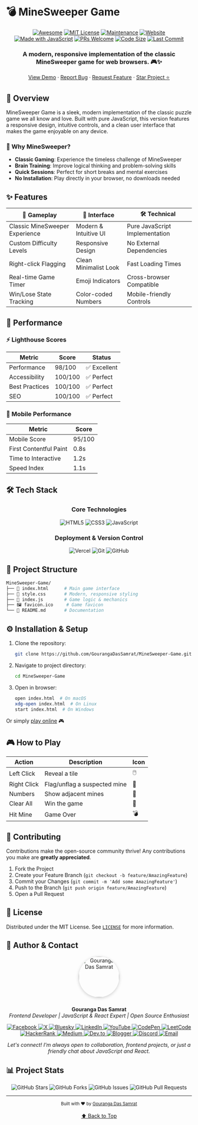 # 💣 MineSweeper Game

<div align="center">

[![Awesome](https://awesome.re/badge.svg)](https://awesome.re)
[![MIT License](https://img.shields.io/badge/License-MIT-green.svg)](https://choosealicense.com/licenses/mit/)
[![Maintenance](https://img.shields.io/badge/Maintained%3F-yes-green.svg)](https://github.com/GourangaDasSamrat/MineSweeper-Game/graphs/commit-activity)
[![Website](https://img.shields.io/website-up-down-green-red/http/mine-sweeper-game-mauve.vercel.app.svg)](https://mine-sweeper-game-mauve.vercel.app/)
[![Made with JavaScript](https://img.shields.io/badge/Made%20with-JavaScript-yellow.svg)](https://www.javascript.com)
[![PRs Welcome](https://img.shields.io/badge/PRs-welcome-brightgreen.svg)](http://makeapullrequest.com)
[![Code Size](https://img.shields.io/github/languages/code-size/GourangaDasSamrat/MineSweeper-Game)](https://github.com/GourangaDasSamrat/MineSweeper-Game)
[![Last Commit](https://img.shields.io/github/last-commit/GourangaDasSamrat/MineSweeper-Game)](https://github.com/GourangaDasSamrat/MineSweeper-Game/commits/main)

<h3>A modern, responsive implementation of the classic MineSweeper game for web browsers. 🎮✨</h3>

[View Demo](https://mine-sweeper-game-mauve.vercel.app/) · [Report Bug](https://github.com/GourangaDasSamrat/MineSweeper-Game/issues) · [Request Feature](https://github.com/GourangaDasSamrat/MineSweeper-Game/issues) · [Star Project ⭐](https://github.com/GourangaDasSamrat/MineSweeper-Game)



</div>

## 🌟 Overview

MineSweeper Game is a sleek, modern implementation of the classic puzzle game we all know and love. Built with pure JavaScript, this version features a responsive design, intuitive controls, and a clean user interface that makes the game enjoyable on any device.

### 🎯 Why MineSweeper?

- **Classic Gaming**: Experience the timeless challenge of MineSweeper
- **Brain Training**: Improve logical thinking and problem-solving skills
- **Quick Sessions**: Perfect for short breaks and mental exercises
- **No Installation**: Play directly in your browser, no downloads needed

## ✨ Features

<div align="center">

| 🎯 Gameplay                    | 🎨 Interface          | 🛠️ Technical                   |
| ------------------------------ | --------------------- | ------------------------------ |
| Classic MineSweeper Experience | Modern & Intuitive UI | Pure JavaScript Implementation |
| Custom Difficulty Levels       | Responsive Design     | No External Dependencies       |
| Right-click Flagging           | Clean Minimalist Look | Fast Loading Times             |
| Real-time Game Timer           | Emoji Indicators      | Cross-browser Compatible       |
| Win/Lose State Tracking        | Color-coded Numbers   | Mobile-friendly Controls       |

</div>

## 🚀 Performance

### ⚡ Lighthouse Scores

<div align="center">

| Metric         | Score   | Status       |
| -------------- | ------- | ------------ |
| Performance    | 98/100  | ✅ Excellent |
| Accessibility  | 100/100 | ✅ Perfect   |
| Best Practices | 100/100 | ✅ Perfect   |
| SEO            | 100/100 | ✅ Perfect   |

</div>

### 📱 Mobile Performance

| Metric                 | Score  |
| ---------------------- | ------ |
| Mobile Score           | 95/100 |
| First Contentful Paint | 0.8s   |
| Time to Interactive    | 1.2s   |
| Speed Index            | 1.1s   |

## 🛠️ Tech Stack

<div align="center">

### Core Technologies

![HTML5](https://img.shields.io/badge/HTML5-E34F26?style=for-the-badge&logo=html5&logoColor=white)
![CSS3](https://img.shields.io/badge/CSS3-1572B6?style=for-the-badge&logo=css3&logoColor=white)
![JavaScript](https://img.shields.io/badge/JavaScript-F7DF1E?style=for-the-badge&logo=javascript&logoColor=black)

### Deployment & Version Control

![Vercel](https://img.shields.io/badge/Vercel-000000?style=for-the-badge&logo=vercel&logoColor=white)
![Git](https://img.shields.io/badge/Git-F05032?style=for-the-badge&logo=git&logoColor=white)
![GitHub](https://img.shields.io/badge/GitHub-181717?style=for-the-badge&logo=github&logoColor=white)

</div>

## 📂 Project Structure

```bash
MineSweeper-Game/
├── 📄 index.html      # Main game interface
├── 🎨 style.css       # Modern, responsive styling
├── 🔧 index.js        # Game logic & mechanics
├── 🖼️ favicon.ico     # Game favicon
└── 📝 README.md       # Documentation
```

## ⚙️ Installation & Setup

1. Clone the repository:

   ```bash
   git clone https://github.com/GourangaDasSamrat/MineSweeper-Game.git
   ```

2. Navigate to project directory:

   ```bash
   cd MineSweeper-Game
   ```

3. Open in browser:
   ```bash
   open index.html  # On macOS
   xdg-open index.html  # On Linux
   start index.html  # On Windows
   ```

Or simply [play online](https://mine-sweeper-game-mauve.vercel.app/) 🎮

## 🎮 How to Play

<div align="center">

| Action      | Description                  | Icon |
| ----------- | ---------------------------- | ---- |
| Left Click  | Reveal a tile                | 🖱️   |
| Right Click | Flag/unflag a suspected mine | 🚩   |
| Numbers     | Show adjacent mines          | 🔢   |
| Clear All   | Win the game                 | 🎯   |
| Hit Mine    | Game Over                    | 💣   |

</div>

## 🤝 Contributing

Contributions make the open-source community thrive! Any contributions you make are **greatly appreciated**.

1. Fork the Project
2. Create your Feature Branch (`git checkout -b feature/AmazingFeature`)
3. Commit your Changes (`git commit -m 'Add some AmazingFeature'`)
4. Push to the Branch (`git push origin feature/AmazingFeature`)
5. Open a Pull Request

## 📝 License

Distributed under the MIT License. See [`LICENSE`](LICENSE) for more information.

## 👤 Author & Contact

<p align="center">
  <img src="https://i.postimg.cc/Bnwyx7kh/485760954-644674311798231-1067913994704069438-n.jpg" alt="Gouranga Das Samrat" width="110" style="border-radius:50%;margin-bottom:10px;box-shadow:0 2px 8px #ccc;"/>
</p>

<p align="center">
  <b>Gouranga Das Samrat</b><br>
  <i>Frontend Developer | JavaScript & React Expert | Open Source Enthusiast</i>
</p>
<p align="center">
  <a href="https://www.facebook.com/gourangadassamrat" title="Facebook">
    <img
      src="https://img.shields.io/badge/Facebook-1877F2?style=for-the-badge&logo=facebook&logoColor=white"
      alt="Facebook"
    />
  </a>
  <a href="https://x.com/gouranga_khulna" title="X">
    <img
      src="https://img.shields.io/badge/X-000000?style=for-the-badge&logo=x&logoColor=white"
      alt="X"
    />
  </a>
  <a href="https://bsky.app/profile/gouranga-khulna.bsky.social" title="Bluesky">
    <img
      src="https://img.shields.io/badge/Bluesky-1DA1F2?style=for-the-badge&logo=bluesky&logoColor=white"
      alt="Bluesky"
    />
  </a>
  <a href="https://linkedin.com/in/gouranga-das-samrat" title="LinkedIn">
    <img
      src="https://img.shields.io/badge/LinkedIn-0077B5?style=for-the-badge&logo=linkedin&logoColor=white"
      alt="LinkedIn"
    />
  </a>
  <a href="https://www.youtube.com/@GourangaDasSamrat" title="YouTube">
    <img
      src="https://img.shields.io/badge/YouTube-FF0000?style=for-the-badge&logo=youtube&logoColor=white"
      alt="YouTube"
    />
  </a>
  <a href="https://codepen.io/gouranga-das-samrat" title="CodePen">
    <img
      src="https://img.shields.io/badge/CodePen-000000?style=for-the-badge&logo=codepen&logoColor=white"
      alt="CodePen"
    />
  </a>
  <a href="https://leetcode.com/u/gourangadassamrat/" title="LeetCode">
    <img
      src="https://img.shields.io/badge/LeetCode-FFA116?style=for-the-badge&logo=leetcode&logoColor=white"
      alt="LeetCode"
    />
  </a>
  <a href="https://www.hackerrank.com/profile/gouranga_das_kh1" title="HackerRank">
    <img
      src="https://img.shields.io/badge/HackerRank-2EC866?style=for-the-badge&logo=hackerrank&logoColor=white"
      alt="HackerRank"
    />
  </a>
  <a href="https://medium.com/@gouranga.das.khulna" title="Medium">
    <img
      src="https://img.shields.io/badge/Medium-12100E?style=for-the-badge&logo=medium&logoColor=white"
      alt="Medium"
    />
  </a>
  <a href="https://dev.to/gouranga-das-khulna/" title="Dev.to">
    <img
      src="https://img.shields.io/badge/Dev.to-0A0A0A?style=for-the-badge&logo=dev.to&logoColor=white"
      alt="Dev.to"
    />
  </a>
  <a href="https://gourangadassamrat.blogspot.com/" title="Blogger">
    <img
      src="https://img.shields.io/badge/Blogger-FF5722?style=for-the-badge&logo=blogger&logoColor=white"
      alt="Blogger"
    />
  </a>
  <a href="https://discord.gg/jnZStfKW7v" title="Discord">
    <img
      src="https://img.shields.io/badge/Discord-5865F2?style=for-the-badge&logo=discord&logoColor=white"
      alt="Discord"
    />
  </a>
  <a href="mailto:gouranga.das.khulna@gmail.com" title="Email">
    <img
      src="https://img.shields.io/badge/Email-D14836?style=for-the-badge&logo=gmail&logoColor=white"
      alt="Email"
    />
  </a>
</p>
<p align="center">
  <i>Let's connect! I'm always open to collaboration, frontend projects, or just a friendly chat about JavaScript and React.</i>
</p>

## 📊 Project Stats

<div align="center">

![GitHub Stars](https://img.shields.io/github/stars/GourangaDasSamrat/MineSweeper-Game?style=for-the-badge)
![GitHub Forks](https://img.shields.io/github/forks/GourangaDasSamrat/MineSweeper-Game?style=for-the-badge)
![GitHub Issues](https://img.shields.io/github/issues/GourangaDasSamrat/MineSweeper-Game?style=for-the-badge)
![GitHub Pull Requests](https://img.shields.io/github/issues-pr/GourangaDasSamrat/MineSweeper-Game?style=for-the-badge)

</div>

---

<div align="center">
  <sub>Built with ❤️ by <a href="https://github.com/GourangaDasSamrat">Gouranga Das Samrat</a></sub>
  <br><br>
  <a href="#top">⬆️ Back to Top</a>
</div>
